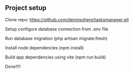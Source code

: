 

## Project setup

Clone repo: https://github.com/dennisohere/tasksmanager.git

Setup configure database connection from .env file

Run database migration (php artisan migrate:fresh)

Install node dependencies (npm install)

Build app dependencies using vite (npm run build)

Done!!!!
